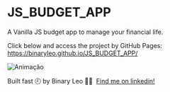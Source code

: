 
# JS_BUDGET_APP
A Vanilla JS budget app to manage your financial life.

Click below and access the project by GitHub Pages: 
https://binaryleo.github.io/JS_BUDGET_APP/


![Animação](https://user-images.githubusercontent.com/72607039/140689003-09edfa13-03d4-42c7-902a-043dbcda0aab.gif)

Built fast 🕘 by Binary Leo 👋🏻 &nbsp;[Find me on linkedin!](https://www.linkedin.com/in/leonardo-moura-92b513209/)
